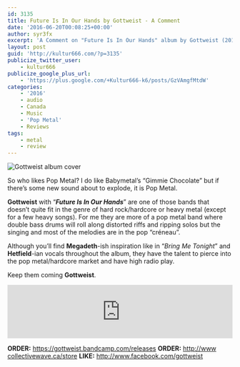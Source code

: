 ```yaml
---
id: 3135
title: Future Is In Our Hands by Gottweist - A Comment
date: '2016-06-20T00:08:25+00:00'
author: syr3fx
excerpt: 'A Comment on "Future Is In Our Hands" album by Gottweist (2016).'
layout: post
guid: 'http://kultur666.com/?p=3135'
publicize_twitter_user:
    - kultur666
publicize_google_plus_url:
    - 'https://plus.google.com/+Kultur666-k6/posts/GzVAmgfMtdW'
categories:
    - '2016'
    - audio
    - Canada
    - Music
    - 'Pop Metal'
    - Reviews
tags:
    - metal
    - review
---
```


![Gottweist album cover](http://localhost:8080/wp-content/uploads/2016/06/gottweist-album-cover.jpg)

So who likes Pop Metal? I do like Babymetal’s “Gimmie Chocolate” but if there’s some new sound about to explode, it is Pop Metal.

**Gottweist** with “***Future Is In Our Hands***” are one of those bands that doesn’t quite fit in the genre of hard rock/hardcore or heavy metal (except for a few heavy songs). For me they are more of a pop metal band where double bass drums will roll along distorted riffs and ripping solos but the singing and most of the melodies are in the pop “créneau”.

Although you’ll find **Megadeth**-ish inspiration like in “*Bring Me Tonight*” and **Hetfield**-ian vocals throughout the album, they have the talent to pierce into the pop metal/hardcore market and have high radio play.

Keep them coming **Gottweist**.

<iframe style="border: 0; width: 100%; height: 120px;" src="https://bandcamp.com/EmbeddedPlayer/album=903795199/size=large/bgcol=333333/linkcol=e99708/tracklist=false/transparent=true/" seamless></iframe>

**ORDER:** <https://gottweist.bandcamp.com/releases>
**ORDER:** [http://www collectivewave.ca/store](http://www%20collectivewave.ca/store)
**LIKE:** <http://www.facebook.com/gottweist>